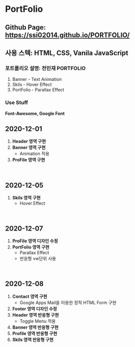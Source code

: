 # PortFolio

## Github Page: https://ssi02014.github.io/PORTFOLIO/ 

## 사용 스텍: HTML, CSS, Vanila JavaScript 

### 포트폴리오 설명: 전민재 PORTFOLIO
1. Banner - Text Animation
2. Skils - Hover Effect
3. PortFolio - Parallax Effect 


### Use Stuff 
<strong>Font-Awesome, Google Font</strong>


## 2020-12-01
 <ol>
  <li><strong>Header 영역 구현</strong></li>
  <li>
    <strong>Banner 영역 구현</strong>
    <ul>
        <li>Animation 적용</li>
    </ul>
  </li>
  <li><strong>ProFile 영역 구현</strong></li>
 </ol>

<br>

## 2020-12-05
 <ol>
  <li>
    <strong>Skils 영역 구현</strong>
    <ul>
        <li>Hover Effect</li>
    </ul>
  </li>
 </ol>

<br>

## 2020-12-07
 <ol>
 <li><strong>ProFile 영역 디자인 수정</strong></li>
  <li>
    <strong>PortFolio 영역 구현</strong>
    <ul>
        <li>Parallax Effect</li>
        <li>반응형 vw단위 사용</li>
    </ul>
  </li>
 </ol>

<br>

## 2020-12-08
 <ol>
  <li>
    <strong>Contact 영역 구현</strong>
    <ul>
        <li>Google Apps Mail을 이용한 정적 HTML Form 구현</li>
    </ul>
  </li>
  <li><strong>Footer 영역 디자인 수정</strong></li>
  <li>
    <strong>Header 영역 반응형 구현</strong>
    <ul>
        <li>Toggle Menu 적용</li>
    </ul>
  </li>
  <li><strong>Banner 영역 반응형 구현</strong></li>
  <li><strong>Profile 영역 반응형 구현</strong></li>
  <li><strong>Skils 영역 반응형 구현</strong></li>
 </ol>

<br>
